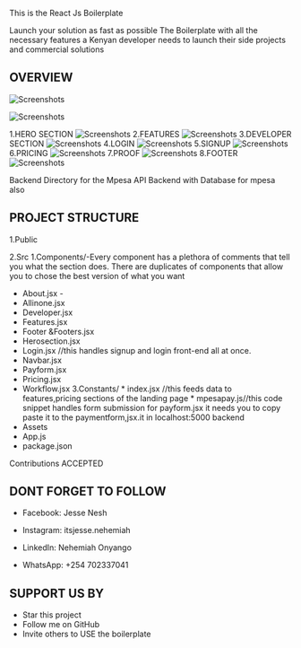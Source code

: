 This is the React Js Boilerplate

Launch your solution as fast as possible
The Boilerplate with all the necessary features a Kenyan developer needs to launch their side projects and commercial solutions
## OVERVIEW
![Screenshots](preview-screenshots/LaunchSUVPoster3.png)


![Screenshots](preview-screenshots/Launchposter0.png)

1.HERO SECTION
![Screenshots](preview-screenshots/hero1.png)
2.FEATURES
![Screenshots](preview-screenshots/features.png)
3.DEVELOPER SECTION
![Screenshots](preview-screenshots/developer.png)
4.LOGIN
![Screenshots](preview-screenshots/login.png)
5.SIGNUP
![Screenshots](preview-screenshots/signup.png)
6.PRICING
![Screenshots](preview-screenshots/pricing.png)
7.PROOF
![Screenshots](preview-screenshots/proof.png)
8.FOOTER
![Screenshots](preview-screenshots/footer.png)


 
Backend Directory for the Mpesa API 
Backend with Database for mpesa also

## PROJECT STRUCTURE
1.Public

2.Src
  1.Components/-Every component has a plethora of comments that tell you what the section does.
  There are duplicates of components that allow you to chose the best version of what you want
   * About.jsx - 
   * Allinone.jsx
   * Developer.jsx
   * Features.jsx
   * Footer &Footers.jsx
   * Herosection.jsx
   * Login.jsx //this handles signup and login front-end all at once.
   * Navbar.jsx
   * Payform.jsx
   * Pricing.jsx
   * Workflow.jsx
  3.Constants/ 
    * index.jsx //this feeds data to features,pricing sections of the landing page
    * mpesapay.js//this code snippet handles form submission for payform.jsx
   it needs you to copy paste it to the paymentform,jsx.it in localhost:5000 backend
  * Assets
* App.js
* package.json




Contributions ACCEPTED
## DONT FORGET TO FOLLOW

   * Facebook: Jesse Nesh

   * Instagram: itsjesse.nehemiah

   * LinkedIn: Nehemiah Onyango

  * WhatsApp: +254 702337041

## SUPPORT US BY

* Star this project 
* Follow me on GitHub
* Invite others to USE the boilerplate



